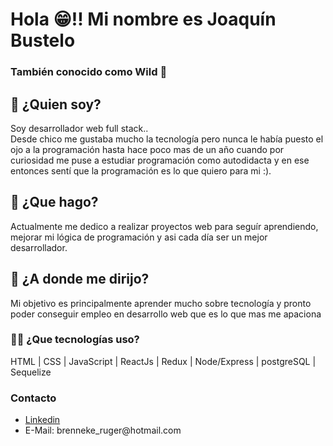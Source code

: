 <head>
<style type="text/css">
 img{height:100px}
</style>
</head>

<h1>Hola 😁!! Mi nombre es Joaquín Bustelo</h1>
<h3>También conocido como Wild 👀</h3>
<h2>💭 ¿Quien soy?</h2>
<p>Soy desarrollador web full stack..<br/>
Desde chico me gustaba mucho la tecnología pero nunca le había puesto el ojo a la programación hasta hace poco mas de un año cuando por curiosidad me puse a estudiar programación como autodidacta y en ese entonces sentí que la programación es lo que quiero para mi :).  </p>
<h2>🤺 ¿Que hago?</h2>
<p>Actualmente me dedico a realizar proyectos web para seguír aprendiendo, mejorar mi lógica de programación y asi cada día ser un mejor desarrollador.</p>
<h2>🚀 ¿A donde me dirijo?</h2>
<p>Mi objetivo es principalmente aprender mucho sobre tecnología y pronto poder conseguir empleo en desarrollo web que es lo que mas me apaciona</p>
<h3>🧑‍💻 ¿Que tecnologías uso?</h3>
<p>HTML | CSS | JavaScript | ReactJs | Redux | Node/Express | postgreSQL | Sequelize</p>
<h3> Contacto</h3>
<ul>
    <li><a href="https://www.linkedin.com/in/joaquin-bustelo-0593a9242/">Linkedin</a></li>
    <li>E-Mail: brenneke_ruger@hotmail.com</li>
</ul>
